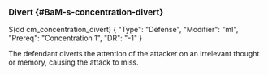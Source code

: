 ### Divert {#BaM-s-concentration-divert}


$(dd cm_concentration_divert)
{ "Type": "Defense",
	"Modifier": "mI",
	"Prereq": "Concentration 1",
	"DR": "-1"
}

The defendant diverts the attention of the attacker on an irrelevant
thought or memory, causing the attack to miss.
